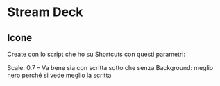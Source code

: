 # Stream Deck

## Icone
Create con lo script che ho su Shortcuts con questi parametri:

Scale: 0.7 – Va bene sia con scritta sotto che senza
Background: meglio nero perché si vede meglio la scritta